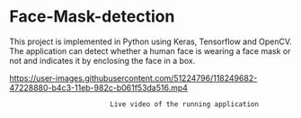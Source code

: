 # Face-Mask-detection
This project is implemented in Python using Keras, Tensorflow and OpenCV.
The application can detect whether a human face is wearing a face mask or not and indicates it by enclosing the face in a box.




https://user-images.githubusercontent.com/51224796/118249682-47228880-b4c3-11eb-982c-b061f53da516.mp4



                             Live video of the running application
